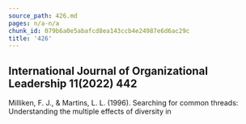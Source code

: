 ```yaml
---
source_path: 426.md
pages: n/a-n/a
chunk_id: 079b6a0e5abafcd8ea143ccb4e24987e6d6ac29c
title: '426'
---
```

## International Journal of Organizational Leadership 11(2022) 442

Milliken, F. J., & Martins, L. L. (1996). Searching for common threads: Understanding the multiple effects of diversity in
